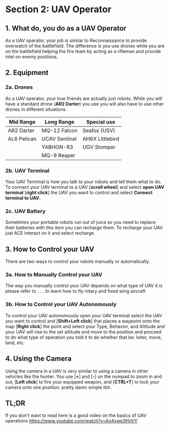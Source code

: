 # Section 2: UAV Operator

## 1. What do, you do as a UAV Operator

As a UAV operator, your job is similar to Reconnaissance to provide overwatch of the battlefield. The difference is you use drones while you are on the battlefield helping the fire team by acting as a rifleman and provide intel on enemy positions.

## 2. Equipment

### 2a. Drones

As a UAV operator, your true friends are actually just robots. While you will have a standard drone (**AR2 Darter**) you use you will also have to use other drones in different situations.

| Mid Range   | Long Range    | Special use     |
| ----------- | ------------- | --------------- |
| AR2 Darter  | MQ-12 Falcon  | Seafox (USV)    |
| AL6 Pelican | UCAV Sentinel | AH6X Littlebird |
|             | YABHON-R3     | UGV Stomper     |
|             | MQ-9 Reaper   |                 |

### 2b. UAV Terminal

Your UAV Terminal is how you talk to your robots and tell them what to do. To connect your UAV terminal to a UAV [**scroll wheel**] and select **open UAV terminal** [**right click**] the UAV you want to control and select **Connect terminal to UAV**.

### 2c. UAV Battery

Sometimes your portable robots run out of juice so you need to replace their batteries with this item you can recharge them. To recharge your UAV just ACE interact on it and select recharge.

## 3. How to Control your UAV

There are two ways to control your robots manually or automatically.

### 3a. How to Manually Control your UAV

The way you manually control your UAV depends on what type of UAV it is please refer to `...` to learn how to fly rotary and fixed wing aircraft

### 3b. How to Control your UAV Autonomously

To control your UAV autonomously open your UAV terminal select the UAV you want to control and [**Shift+Left click**] that places a waypoint onto the map [**Right click**] the point and select your Type, Behavior, and Altitude and your UAV will rise to the set altitude and move to the position and proceed to do what type of operation you told it to do whether that be: loiter, move, land, etc.

## 4. Using the Camera

Using the camera in a UAV is very similar to using a camera in other vehicles like the hunter. You use [**+**] and [**-**] on the numpad to zoom in and out, [**Left click**] to fire your equipped weapon, and [**CTRL+T**] to lock your camera onto one position. pretty damn simple tbh.

## TL;DR

If you don't want to read here is a good video on the basics of UAV operations https://www.youtube.com/watch?v=Ao4xwe3HnVY
